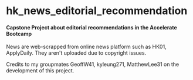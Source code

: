 # hk_news_editorial_recommendation

#### Capstone Project about editorial recommendations in the Accelerate Bootcamp

News are web-scrapped from online news platform such as HK01, ApplyDaily. They aren't uploaded due to copyright issues.

Credits to my groupmates GeoffW41, kyleung271, MatthewLee31 on the development of this project.
